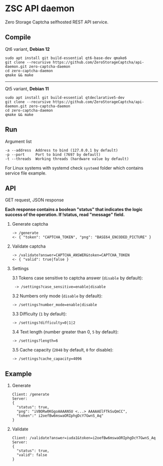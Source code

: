 # ZSC API daemon
Zero Storage Captcha selfhosted REST API service.

## Compile

Qt6 variant, **Debian 12**

```
sudo apt install git build-essential qt6-base-dev qmake6
git clone --recursive https://github.com/ZeroStorageCaptcha/api-daemon.git zero-captcha-daemon
cd zero-captcha-daemon
qmake && make
```

---

Qt5 variant, **Debian 11**

```
sudo apt install git build-essential qtdeclarative5-dev
git clone --recursive https://github.com/ZeroStorageCaptcha/api-daemon.git zero-captcha-daemon
cd zero-captcha-daemon
qmake && make
```

## Run

Argument list

```
-a --address  Address to bind (127.0.0.1 by default)
-p --port     Port to bind (7697 by default)
-t --threads  Working threads (hardware value by default)
```

For Linux systems with systemd check `systemd` folder which contains service file example.

## API

GET request, JSON response

**Each response contains a boolean "status" that indicates the logic success of the operation. If !status, read "message" field.**

1. Generate captcha
   ```
   -> /generate
   <- { "token": "CAPTCHA_TOKEN", "png": "BASE64_ENCODED_PICTURE" }
   ```
2. Validate captcha
   ```
   -> /validate?answer=CAPTCHA_ANSWER&token=CAPTCHA_TOKEN
   <- { "valid": true|false }
   ```
3. Settings

    3.1 Tokens case sensitive to captcha answer (`disable` by default):
    ```
     -> /settings?case_sensitive=enable|disable
    ```
    3.2 Numbers only mode (`disable` by default):
    ```
    -> /settings?number_mode=enable|disable
    ```
    3.3 Difficulty (`1` by default):
    ```
    -> /settings?difficulty=0|1|2
    ```
    3.4 Text length (number greater than 0, `5` by default):
    ```
    -> /settings?length=6
    ```
    3.5 Cache capacity (`2048` by default, `0` for disable):
    ```
    -> /settings?cache_capacity=4096
    ```

## Example

1. Generate
   ```
   Client: /generate
   Server: 
   {
     "status": true,
     "png": "iVBORw0KGgoAAAANSU <...> AAAAAElFTkSuQmCC",
     "token":" i2oefBw6mswaORIphgDcY7GwnS_Aq"
   }
   ```
2. Validate
   ```
   Client: /validate?answer=iuda1&token=i2oefBw6mswaORIphgDcY7GwnS_Aq
   Server: 
   {
     "status": true,
     "valid": false
   }
   ```
